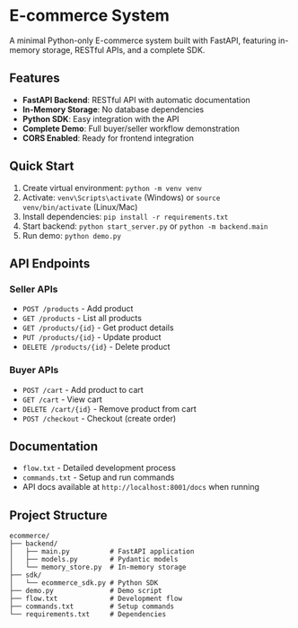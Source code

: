 # E-commerce System

A minimal Python-only E-commerce system built with FastAPI, featuring in-memory storage, RESTful APIs, and a complete SDK.

## Features

- **FastAPI Backend**: RESTful API with automatic documentation
- **In-Memory Storage**: No database dependencies
- **Python SDK**: Easy integration with the API
- **Complete Demo**: Full buyer/seller workflow demonstration
- **CORS Enabled**: Ready for frontend integration

## Quick Start

1. Create virtual environment: `python -m venv venv`
2. Activate: `venv\Scripts\activate` (Windows) or `source venv/bin/activate` (Linux/Mac)
3. Install dependencies: `pip install -r requirements.txt`
4. Start backend: `python start_server.py` or `python -m backend.main`
5. Run demo: `python demo.py`

## API Endpoints

### Seller APIs
- `POST /products` - Add product
- `GET /products` - List all products
- `GET /products/{id}` - Get product details
- `PUT /products/{id}` - Update product
- `DELETE /products/{id}` - Delete product

### Buyer APIs
- `POST /cart` - Add product to cart
- `GET /cart` - View cart
- `DELETE /cart/{id}` - Remove product from cart
- `POST /checkout` - Checkout (create order)

## Documentation

- `flow.txt` - Detailed development process
- `commands.txt` - Setup and run commands
- API docs available at `http://localhost:8001/docs` when running

## Project Structure

```
ecommerce/
├── backend/
│   ├── main.py          # FastAPI application
│   ├── models.py        # Pydantic models
│   └── memory_store.py  # In-memory storage
├── sdk/
│   └── ecommerce_sdk.py # Python SDK
├── demo.py              # Demo script
├── flow.txt             # Development flow
├── commands.txt         # Setup commands
└── requirements.txt     # Dependencies
```
